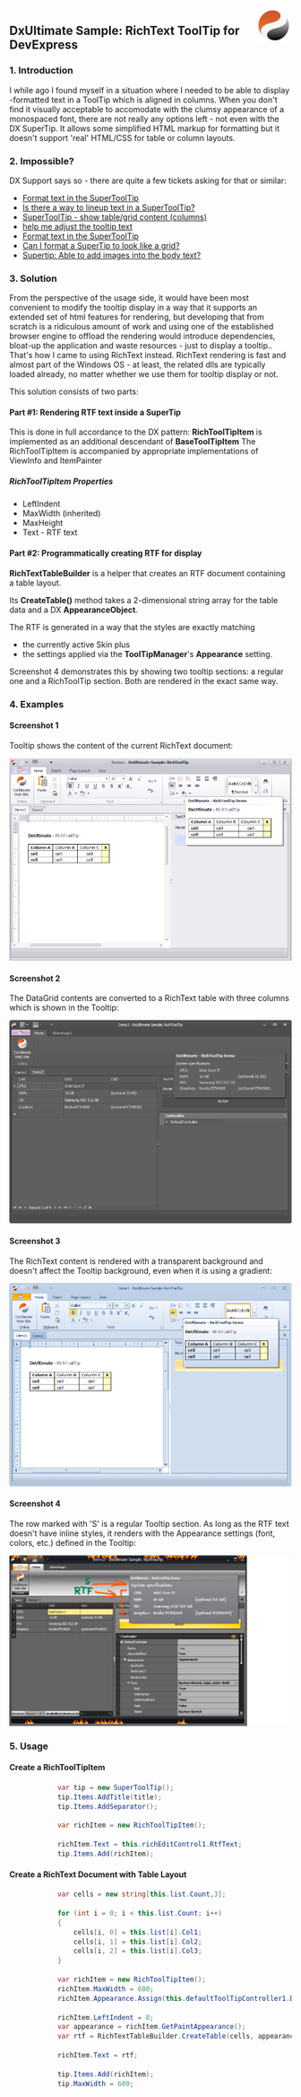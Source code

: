<img align="right" src="Shared/dxultimate64.png" />

## DxUltimate Sample: RichText ToolTip for DevExpress 

### 1. Introduction 

I while ago I found myself in a situation where I needed to be able to display -formatted text in a ToolTip which is aligned in columns.
When you don't find it visually acceptable to accomodate with the clumsy appearance of a monospaced font, there are not really any options left - not even with the DX SuperTip. It allows some simplified HTML markup for formatting but it doesn't support 'real' HTML/CSS for table or column layouts.

### 2. Impossible?

DX Support says so - there are quite a few tickets asking for that or similar:

- [Format text in the SuperToolTip](https://supportcenter.devexpress.com/ticket/details/cq54687/format-text-in-the-supertooltip)
- [Is there a way to lineup text in a SuperToolTip?](https://supportcenter.devexpress.com/ticket/details/t635537/is-there-a-way-to-lineup-text-in-a-supertooltip)
- [SuperToolTip - show table/grid content (columns)](https://supportcenter.devexpress.com/ticket/details/t567673/supertooltip-show-table-grid-content-columns)
- [help me adjust the tooltip text](https://supportcenter.devexpress.com/ticket/details/t382037/help-me-adjust-the-tooltip-text)
- [Format text in the SuperToolTip](https://supportcenter.devexpress.com/ticket/details/cq54687/format-text-in-the-supertooltip)
- [Can I format a SuperTip to look like a grid?](https://supportcenter.devexpress.com/ticket/details/q369877/can-i-format-a-supertip-to-look-like-a-grid)
- [Supertip: Able to add images into the body text?](https://supportcenter.devexpress.com/ticket/details/t596580/supertip-able-to-add-images-into-the-body-text)


### 3. Solution

From the perspective of the usage side, it would have been most convenient to modify the tooltip display in a way that it supports an extended set of html features for rendering, but developing that from scratch is a ridiculous amount of work and using one of the established browser engine to offload the rendering would introduce dependencies, bloat-up the application and waste resources - just to display a tooltip..
That's how I came to using RichText instead. RichText rendering is fast and almost part of the Windows OS - at least, the related dlls are typically loaded already, no matter whether we use them for tooltip display or not.

This solution consists of two parts: 

#### Part #1: Rendering RTF text inside a SuperTip

This is done in full accordance to the DX pattern: **RichToolTipItem** is implemented as an additional descendant of **BaseToolTipItem**
The RichToolTipItem is accompanied by appropriate implementations of ViewInfo and ItemPainter

##### RichToolTipItem Properties

- LeftIndent
- MaxWidth (inherited)
- MaxHeight
- Text - RTF text

#### Part #2: Programmatically creating RTF for display


**RichTextTableBuilder** is a helper that creates an RTF document containing a table layout.

Its **CreateTable()** method takes a 2-dimensional string array for the table data and a DX **AppearanceObject**. 

The RTF is generated in a way that the styles are exactly matching 

- the currently active Skin
  plus
- the settings applied via the **ToolTipManager**'s **Appearance** setting.

Screenshot 4 demonstrates this by showing two tooltip sections: a regular one and a RichToolTip section. Both are rendered ín the exact same way.


### 4. Examples

#### Screenshot 1

Tooltip shows the content of the current RichText document:

![Screenshot1](Shared/screenshot1.png)

#### Screenshot 2

The DataGrid contents are converted to a RichText table with three columns which is shown in the Tooltip:

![Screenshot2](Shared/screenshot2.png)

#### Screenshot 3

The RichText content is rendered with a transparent background and doesn't affect the Tooltip background, even when it is using a gradient:

![Screenshot3](Shared/screenshot3.png)

#### Screenshot 4

The row marked with 'S' is a regular Tooltip section. As long as the RTF text doesn't have inline styles, it renders with the Appearance settings (font, colors, etc.) defined in the Tooltip:

![Screenshot4](Shared/screenshot4.png)


### 5. Usage

#### Create a RichToolTipItem

```cs
            var tip = new SuperToolTip();
            tip.Items.AddTitle(title);
            tip.Items.AddSeparator();

            var richItem = new RichToolTipItem();

            richItem.Text = this.richEditControl1.RtfText;
            tip.Items.Add(richItem);
```
   
#### Create a RichText Document with Table Layout

```cs
            var cells = new string[this.list.Count,3];

            for (int i = 0; i < this.list.Count; i++)
            {
                cells[i, 0] = this.list[i].Col1;
                cells[i, 1] = this.list[i].Col2;
                cells[i, 2] = this.list[i].Col3;
            }

            var richItem = new RichToolTipItem();
            richItem.MaxWidth = 600;
            richItem.Appearance.Assign(this.defaultToolTipController1.DefaultController.Appearance);

            richItem.LeftIndent = 8;
            var appearance = richItem.GetPaintAppearance();
            var rtf = RichTextTableBuilder.CreateTable(cells, appearance);

            richItem.Text = rtf;

            tip.Items.Add(richItem);
            tip.MaxWidth = 600;
```
